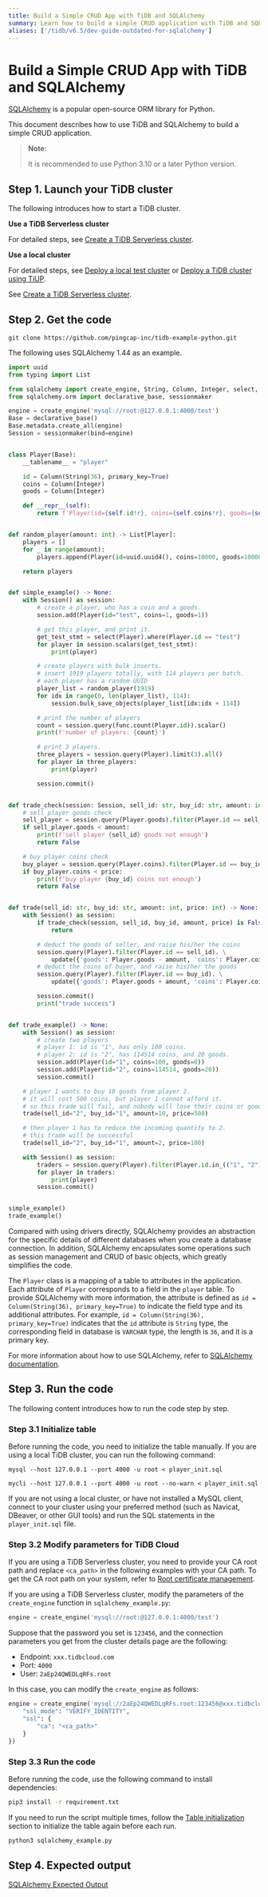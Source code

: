 ```yaml
---
title: Build a Simple CRUD App with TiDB and SQLAlchemy
summary: Learn how to build a simple CRUD application with TiDB and SQLAlchemy.
aliases: ['/tidb/v6.5/dev-guide-outdated-for-sqlalchemy']
---
```


<!-- markdownlint-disable MD024 -->
<!-- markdownlint-disable MD029 -->

# Build a Simple CRUD App with TiDB and SQLAlchemy

[SQLAlchemy](https://www.sqlalchemy.org/) is a popular open-source ORM library for Python.

This document describes how to use TiDB and SQLAlchemy to build a simple CRUD application.

> **Note:**
>
> It is recommended to use Python 3.10 or a later Python version.

## Step 1. Launch your TiDB cluster

<CustomContent platform="tidb">

The following introduces how to start a TiDB cluster.

**Use a TiDB Serverless cluster**

For detailed steps, see [Create a TiDB Serverless cluster](/develop/dev-guide-build-cluster-in-cloud.md#step-1-create-a-tidb-serverless-cluster).

**Use a local cluster**

For detailed steps, see [Deploy a local test cluster](/quick-start-with-tidb.md#deploy-a-local-test-cluster) or [Deploy a TiDB cluster using TiUP](/production-deployment-using-tiup.md).

</CustomContent>

<CustomContent platform="tidb-cloud">

See [Create a TiDB Serverless cluster](/develop/dev-guide-build-cluster-in-cloud.md#step-1-create-a-tidb-serverless-cluster).

</CustomContent>

## Step 2. Get the code

```shell
git clone https://github.com/pingcap-inc/tidb-example-python.git
```

The following uses SQLAlchemy 1.44 as an example.

```python
import uuid
from typing import List

from sqlalchemy import create_engine, String, Column, Integer, select, func
from sqlalchemy.orm import declarative_base, sessionmaker

engine = create_engine('mysql://root:@127.0.0.1:4000/test')
Base = declarative_base()
Base.metadata.create_all(engine)
Session = sessionmaker(bind=engine)


class Player(Base):
    __tablename__ = "player"

    id = Column(String(36), primary_key=True)
    coins = Column(Integer)
    goods = Column(Integer)

    def __repr__(self):
        return f'Player(id={self.id!r}, coins={self.coins!r}, goods={self.goods!r})'


def random_player(amount: int) -> List[Player]:
    players = []
    for _ in range(amount):
        players.append(Player(id=uuid.uuid4(), coins=10000, goods=10000))

    return players


def simple_example() -> None:
    with Session() as session:
        # create a player, who has a coin and a goods.
        session.add(Player(id="test", coins=1, goods=1))

        # get this player, and print it.
        get_test_stmt = select(Player).where(Player.id == "test")
        for player in session.scalars(get_test_stmt):
            print(player)

        # create players with bulk inserts.
        # insert 1919 players totally, with 114 players per batch.
        # each player has a random UUID
        player_list = random_player(1919)
        for idx in range(0, len(player_list), 114):
            session.bulk_save_objects(player_list[idx:idx + 114])

        # print the number of players
        count = session.query(func.count(Player.id)).scalar()
        print(f'number of players: {count}')

        # print 3 players.
        three_players = session.query(Player).limit(3).all()
        for player in three_players:
            print(player)

        session.commit()


def trade_check(session: Session, sell_id: str, buy_id: str, amount: int, price: int) -> bool:
    # sell player goods check
    sell_player = session.query(Player.goods).filter(Player.id == sell_id).with_for_update().one()
    if sell_player.goods < amount:
        print(f'sell player {sell_id} goods not enough')
        return False

    # buy player coins check
    buy_player = session.query(Player.coins).filter(Player.id == buy_id).with_for_update().one()
    if buy_player.coins < price:
        print(f'buy player {buy_id} coins not enough')
        return False


def trade(sell_id: str, buy_id: str, amount: int, price: int) -> None:
    with Session() as session:
        if trade_check(session, sell_id, buy_id, amount, price) is False:
            return

        # deduct the goods of seller, and raise his/her the coins
        session.query(Player).filter(Player.id == sell_id). \
            update({'goods': Player.goods - amount, 'coins': Player.coins + price})
        # deduct the coins of buyer, and raise his/her the goods
        session.query(Player).filter(Player.id == buy_id). \
            update({'goods': Player.goods + amount, 'coins': Player.coins - price})

        session.commit()
        print("trade success")


def trade_example() -> None:
    with Session() as session:
        # create two players
        # player 1: id is "1", has only 100 coins.
        # player 2: id is "2", has 114514 coins, and 20 goods.
        session.add(Player(id="1", coins=100, goods=0))
        session.add(Player(id="2", coins=114514, goods=20))
        session.commit()

    # player 1 wants to buy 10 goods from player 2.
    # it will cost 500 coins, but player 1 cannot afford it.
    # so this trade will fail, and nobody will lose their coins or goods
    trade(sell_id="2", buy_id="1", amount=10, price=500)

    # then player 1 has to reduce the incoming quantity to 2.
    # this trade will be successful
    trade(sell_id="2", buy_id="1", amount=2, price=100)

    with Session() as session:
        traders = session.query(Player).filter(Player.id.in_(("1", "2"))).all()
        for player in traders:
            print(player)
        session.commit()


simple_example()
trade_example()
```

Compared with using drivers directly, SQLAlchemy provides an abstraction for the specific details of different databases when you create a database connection. In addition, SQLAlchemy encapsulates some operations such as session management and CRUD of basic objects, which greatly simplifies the code.

The `Player` class is a mapping of a table to attributes in the application. Each attribute of `Player` corresponds to a field in the `player` table. To provide SQLAlchemy with more information, the attribute is defined as `id = Column(String(36), primary_key=True)` to indicate the field type and its additional attributes. For example, `id = Column(String(36), primary_key=True)` indicates that the `id` attribute is `String` type, the corresponding field in database is `VARCHAR` type, the length is `36`, and it is a primary key.

For more information about how to use SQLAlchemy, refer to [SQLAlchemy documentation](https://www.sqlalchemy.org/).

## Step 3. Run the code

The following content introduces how to run the code step by step.

### Step 3.1 Initialize table

Before running the code, you need to initialize the table manually. If you are using a local TiDB cluster, you can run the following command:

<SimpleTab groupId="cli">

<div label="MySQL CLI" value="mysql-client">

```shell
mysql --host 127.0.0.1 --port 4000 -u root < player_init.sql
```

</div>

<div label="MyCLI" value="mycli">

```shell
mycli --host 127.0.0.1 --port 4000 -u root --no-warn < player_init.sql
```

</div>

</SimpleTab>

If you are not using a local cluster, or have not installed a MySQL client, connect to your cluster using your preferred method (such as Navicat, DBeaver, or other GUI tools) and run the SQL statements in the `player_init.sql` file.

### Step 3.2 Modify parameters for TiDB Cloud

If you are using a TiDB Serverless cluster, you need to provide your CA root path and replace `<ca_path>` in the following examples with your CA path. To get the CA root path on your system, refer to [Root certificate management](https://docs.pingcap.com/tidbcloud/secure-connections-to-serverless-clusters#root-certificate-management).

If you are using a TiDB Serverless cluster, modify the parameters of the `create_engine` function in `sqlalchemy_example.py`:

```python
engine = create_engine('mysql://root:@127.0.0.1:4000/test')
```

Suppose that the password you set is `123456`, and the connection parameters you get from the cluster details page are the following:

- Endpoint: `xxx.tidbcloud.com`
- Port: `4000`
- User: `2aEp24QWEDLqRFs.root`

In this case, you can modify the `create_engine` as follows:

```python
engine = create_engine('mysql://2aEp24QWEDLqRFs.root:123456@xxx.tidbcloud.com:4000/test', connect_args={
    "ssl_mode": "VERIFY_IDENTITY",
    "ssl": {
        "ca": "<ca_path>"
    }
})
```

### Step 3.3 Run the code

Before running the code, use the following command to install dependencies:

```bash
pip3 install -r requirement.txt
```

If you need to run the script multiple times, follow the [Table initialization](#step-31-initialize-table) section to initialize the table again before each run.

```bash
python3 sqlalchemy_example.py
```

## Step 4. Expected output

[SQLAlchemy Expected Output](https://github.com/pingcap-inc/tidb-example-python/blob/main/Expected-Output.md#SQLAlchemy)
